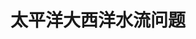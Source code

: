 ---
id: pacific-atlantic-water-flow
title: 417. 太平洋大西洋水流问题
tags:
  - dfs
  - bfs
  - 矩阵
  - 数组
  - 图
---